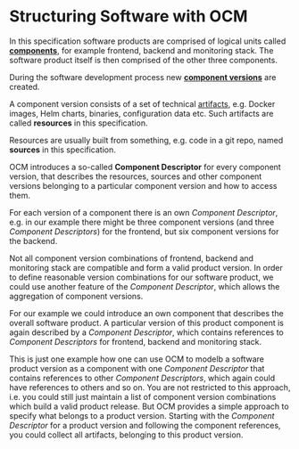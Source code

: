# Structuring Software with OCM

In this specification software products are comprised of logical units called
[**components**](../../specification/elements/README.md#components), for example frontend, backend and monitoring stack. The software product itself is then comprised of the other three components.

During the software development process new [**component versions**](../../specification/elements/README.md#component-versions)
are created.

A component version consists of a set of technical [artifacts](../../specification/elements/README.md#artifacts),
e.g. Docker images, Helm charts, binaries, configuration data etc.
Such artifacts are called **resources** in this specification.

Resources are usually built from something, e.g. code in a git repo,
named **sources** in this specification.

OCM introduces a so-called **Component Descriptor** for every
component version, that describes the resources, sources and other
component versions belonging to a particular component version and
how to access them.

For each version of a component there is an own *Component Descriptor*, e.g. in our example there might be 
three component versions (and three *Component Descriptors*) for the frontend, but six component versions for the backend.

Not all component version combinations of frontend, backend and monitoring stack are
compatible and form a valid product version. In order to define reasonable
version combinations for our software product, we could use another feature of
the *Component Descriptor*, which allows the aggregation of component versions.

For our example we could introduce an own component that describes the overall software product.
A particular version of this product component is again described by a
*Component Descriptor*, which contains references to *Component Descriptors* 
for frontend, backend and monitoring stack.

This is just one example how one can use OCM to modelb a software product version as a component with one *Component Descriptor* that contains references to other *Component Descriptors*, which again could have references to others and so on. You are not restricted to this approach, i.e. you could still just maintain a list of component version combinations which build a valid product release. But OCM provides a simple approach to specify what belongs to a product version. Starting with the *Component Descriptor* for a product version and following the component references, you could collect all artifacts, belonging to this product version.
